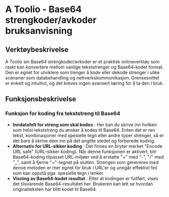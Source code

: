 # A Toolio - Base64 strengkoder/avkoder bruksanvisning

## Verktøybeskrivelse

A Toolio sin Base64 strengkoder/avkoder er et praktisk onlineverktøy som raskt kan konvertere mellom vanlige tekststrenger og Base64-kodet format. Den er egnet for utviklere som trenger å kode eller dekode strenger i ulike scenarier som databehandling og nettverkskommunikasjon. Grensesnittet er enkelt og intuitivt, og det kreves ingen avansert læring for å ta den i bruk.

## Funksjonsbeskrivelse

### Funksjon for koding fra tekststreng til Base64

* **Inndatafelt for streng som skal kodes** : Her kan du skrive inn hvilken som helst tekststreng du ønsker å kodes til Base64. Enten det er ren tekst, kombinasjoner med spesielle tegn eller andre typer strenger, så er det bare å skrive dem inn på det angitte stedet og forberede koding.
* **Alternativ for URL-sikker koding** : Det finnes en bryter merket "Encode URL safe" (URL-sikker koding). Når denne funksjonen er aktivert, blir Base64-koding tilpasset URL-miljøer ved å erstatte "+" med "-", "/" med "_", samt å fjerne "="-tegnet på slutten. Strengen som genereres med denne metoden er mer egnet for bruk i URL'er og unngår effektivt feil som kan oppstå pga. spesielle tegn i lenker.
* **Visning av Base64-kodet resultat** : Etter at kodingen er fullført, vises det tilsvarende Base64-resultatet her. Brukeren kan lett se hvordan originalteksten har blitt kodet til Base64.
